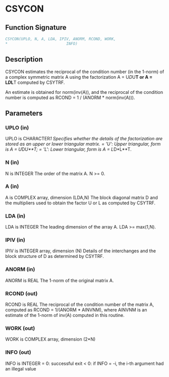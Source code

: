 # CSYCON

## Function Signature

```fortran
CSYCON(UPLO, N, A, LDA, IPIV, ANORM, RCOND, WORK,
*                          INFO)
```

## Description


 CSYCON estimates the reciprocal of the condition number (in the
 1-norm) of a complex symmetric matrix A using the factorization
 A = U*D*U**T or A = L*D*L**T computed by CSYTRF.

 An estimate is obtained for norm(inv(A)), and the reciprocal of the
 condition number is computed as RCOND = 1 / (ANORM * norm(inv(A))).

## Parameters

### UPLO (in)

UPLO is CHARACTER*1 Specifies whether the details of the factorization are stored as an upper or lower triangular matrix. = 'U': Upper triangular, form is A = U*D*U**T; = 'L': Lower triangular, form is A = L*D*L**T.

### N (in)

N is INTEGER The order of the matrix A. N >= 0.

### A (in)

A is COMPLEX array, dimension (LDA,N) The block diagonal matrix D and the multipliers used to obtain the factor U or L as computed by CSYTRF.

### LDA (in)

LDA is INTEGER The leading dimension of the array A. LDA >= max(1,N).

### IPIV (in)

IPIV is INTEGER array, dimension (N) Details of the interchanges and the block structure of D as determined by CSYTRF.

### ANORM (in)

ANORM is REAL The 1-norm of the original matrix A.

### RCOND (out)

RCOND is REAL The reciprocal of the condition number of the matrix A, computed as RCOND = 1/(ANORM * AINVNM), where AINVNM is an estimate of the 1-norm of inv(A) computed in this routine.

### WORK (out)

WORK is COMPLEX array, dimension (2*N)

### INFO (out)

INFO is INTEGER = 0: successful exit < 0: if INFO = -i, the i-th argument had an illegal value

